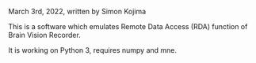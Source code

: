 March 3rd, 2022, written by Simon Kojima


This is a software which emulates Remote Data Access (RDA) function of Brain Vision Recorder.

It is working on Python 3, requires numpy and mne.